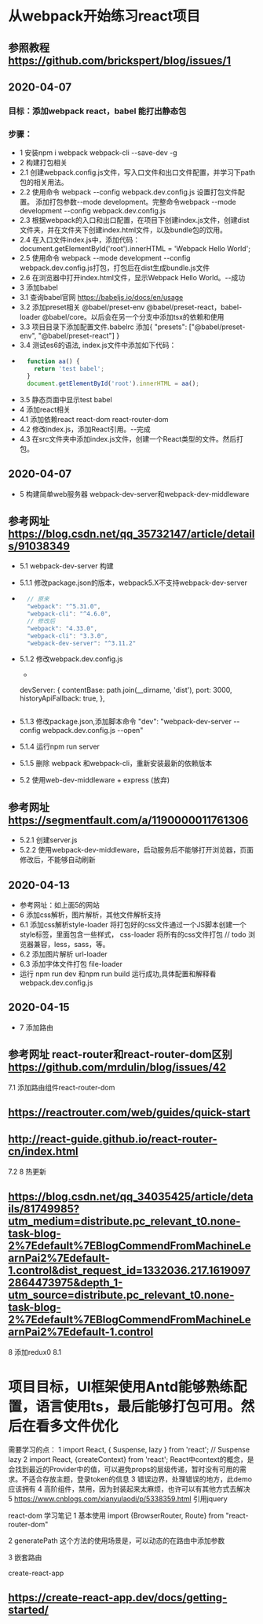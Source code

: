 # 从webpack开始练习react项目
## 参照教程 https://github.com/brickspert/blog/issues/1
## 2020-04-07
 ### 目标：添加webpack react，babel 能打出静态包
 ### 步骤：
* 1 安装npm i webpack webpack-cli --save-dev -g
* 2 构建打包相关
* 2.1 创建webpack.config.js文件，写入口文件和出口文件配置，并学习下path包的相关用法。
* 2.2 使用命令 webpack --config webpack.dev.config.js 设置打包文件配置。 添加打包参数--mode development。完整命令webpack --mode development --config webpack.dev.config.js
* 2.3 根据webpack的入口和出口配置，在项目下创建index.js文件，创建dist文件夹，并在文件夹下创建index.html文件，以及bundle包的饮用。
* 2.4 在入口文件index.js中，添加代码：document.getElementById('root').innerHTML = 'Webpack Hello World';
* 2.5 使用命令 webpack --mode development --config webpack.dev.config.js打包，打包后在dist生成bundle.js文件
* 2.6 在浏览器中打开index.html文件，显示Webpack Hello World。--成功
* 3 添加babel
* 3.1 查询babel官网 https://babeljs.io/docs/en/usage
* 3.2 添加preset相关 @babel/preset-env @babel/preset-react，babel-loader @babel/core。以后会在另一个分支中添加tsx的依赖和使用
* 3.3 项目目录下添加配置文件.babelrc 添加{ "presets": ["@babel/preset-env", "@babel/preset-react"] }
* 3.4 测试es6的语法, index.js文件中添加如下代码：
* ```javascript
    function aa() {
      return 'test babel';
    }
    document.getElementById('root').innerHTML = aa();
  ```
* 3.5 静态页面中显示test babel
* 4 添加react相关
* 4.1 添加依赖react react-dom react-router-dom
* 4.2 修改index.js，添加React引用。--完成
* 4.3 在src文件夹中添加index.js文件，创建一个React类型的文件。然后打包。
## 2020-04-07
* 5 构建简单web服务器 webpack-dev-server和webpack-dev-middleware
## 参考网址 https://blog.csdn.net/qq_35732147/article/details/91038349
* 5.1 webpack-dev-server 构建
* 5.1.1 修改package.json的版本，webpack5.X不支持webpack-dev-server
* ```javascript
    // 原来
    "webpack": "^5.31.0",
    "webpack-cli": "^4.6.0",
    // 修改后
    "webpack": "4.33.0",
    "webpack-cli": "3.3.0",
    "webpack-dev-server": "^3.11.2"
  ```
* 5.1.2 修改webpack.dev.config.js
  * ```javascript
  devServer: {
    contentBase: path.join(__dirname, 'dist'),
    port: 3000,
    historyApiFallback: true,
  },
  ```
* 5.1.3 修改package.json,添加脚本命令 "dev": "webpack-dev-server --config webpack.dev.config.js --open"
* 5.1.4 运行npm run server
* 5.1.5 删除 webpack 和webpack-cli，重新安装最新的依赖版本

* 5.2 使用web-dev-middleware + express (放弃)
## 参考网址 https://segmentfault.com/a/1190000011761306
* 5.2.1 创建server.js
* 5.2.2 使用webpack-dev-middleware，启动服务后不能够打开浏览器，页面修改后，不能够自动刷新
## 2020-04-13
* 参考网址：如上面5的网站
* 6 添加css解析，图片解析，其他文件解析支持
* 6.1 添加css解析style-loader 将打包好的css文件通过一个JS脚本创建一个style标签，里面包含一些样式， css-loader 将所有的css文件打包 // todo 浏览器兼容，less，sass，等。
* 6.2 添加图片解析 url-loader
* 6.3 添加字体文件打包 file-loader
* 运行 npm run dev 和npm run build 运行成功,具体配置和解释看webpack.dev.config.js
## 2020-04-15
* 7 添加路由
## 参考网址 react-router和react-router-dom区别 https://github.com/mrdulin/blog/issues/42
7.1 添加路由组件react-router-dom
## https://reactrouter.com/web/guides/quick-start
## http://react-guide.github.io/react-router-cn/index.html

7.2
8 热更新
## https://blog.csdn.net/qq_34035425/article/details/81749985?utm_medium=distribute.pc_relevant_t0.none-task-blog-2%7Edefault%7EBlogCommendFromMachineLearnPai2%7Edefault-1.control&dist_request_id=1332036.217.16190972864473975&depth_1-utm_source=distribute.pc_relevant_t0.none-task-blog-2%7Edefault%7EBlogCommendFromMachineLearnPai2%7Edefault-1.control
8 添加redux0
8.1




#  项目目标，UI框架使用Antd能够熟练配置，语言使用ts，最后能够打包可用。然后在看多文件优化


需要学习的点：
  1 import React, { Suspense, lazy } from 'react'; // Suspense lazy
  2 import React, {createContext} from 'react';
    React中context的概念，是会找到最近的Provider中的值，可以避免props的层级传递，暂时没有可用的需求。不适合存放主题，登录token的信息
  3 错误边界，处理错误的地方，此demo应该拥有
  4 高阶组件，禁用，因为封装起来太麻烦，也许可以有其他方式去解决
  5 https://www.cnblogs.com/xianyulaodi/p/5338359.html 引用jquery


react-dom 学习笔记
1 基本使用
import {BrowserRouter, Route} from "react-router-dom"
<BrowerRouter>
  <Route exact path='/' component={Home}>
  <Route exact path='/pageA' component={PageA}>
  <Route component={E404}>
</BrowserRouter>

2 generatePath
这个方法的使用场景是，可以动态的在路由中添加参数

3 嵌套路由



create-react-app
## https://create-react-app.dev/docs/getting-started/














